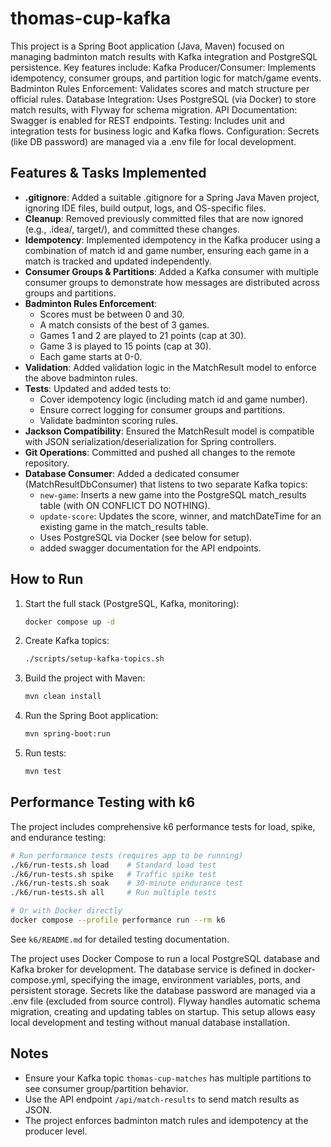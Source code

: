 # thomas-cup-kafka
This project is a Spring Boot application (Java, Maven) focused on managing badminton match results with Kafka integration and PostgreSQL persistence. Key features include:
Kafka Producer/Consumer: Implements idempotency, consumer groups, and partition logic for match/game events.
Badminton Rules Enforcement: Validates scores and match structure per official rules.
Database Integration: Uses PostgreSQL (via Docker) to store match results, with Flyway for schema migration.
API Documentation: Swagger is enabled for REST endpoints.
Testing: Includes unit and integration tests for business logic and Kafka flows.
Configuration: Secrets (like DB password) are managed via a .env file for local development.

## Features & Tasks Implemented

- **.gitignore**: Added a suitable .gitignore for a Spring Java Maven project, ignoring IDE files, build output, logs, and OS-specific files.
- **Cleanup**: Removed previously committed files that are now ignored (e.g., .idea/, target/), and committed these changes.
- **Idempotency**: Implemented idempotency in the Kafka producer using a combination of match id and game number, ensuring each game in a match is tracked and updated independently.
- **Consumer Groups & Partitions**: Added a Kafka consumer with multiple consumer groups to demonstrate how messages are distributed across groups and partitions.
- **Badminton Rules Enforcement**: 
  - Scores must be between 0 and 30.
  - A match consists of the best of 3 games.
  - Games 1 and 2 are played to 21 points (cap at 30).
  - Game 3 is played to 15 points (cap at 30).
  - Each game starts at 0-0.
- **Validation**: Added validation logic in the MatchResult model to enforce the above badminton rules.
- **Tests**: Updated and added tests to:
  - Cover idempotency logic (including match id and game number).
  - Ensure correct logging for consumer groups and partitions.
  - Validate badminton scoring rules.
- **Jackson Compatibility**: Ensured the MatchResult model is compatible with JSON serialization/deserialization for Spring controllers.
- **Git Operations**: Committed and pushed all changes to the remote repository.
- **Database Consumer**: Added a dedicated consumer (MatchResultDbConsumer) that listens to two separate Kafka topics:
  - `new-game`: Inserts a new game into the PostgreSQL match_results table (with ON CONFLICT DO NOTHING).
  - `update-score`: Updates the score, winner, and matchDateTime for an existing game in the match_results table.
  - Uses PostgreSQL via Docker (see below for setup).
  - added swagger documentation for the API endpoints.

## How to Run

1. Start the full stack (PostgreSQL, Kafka, monitoring):
   ```sh
   docker compose up -d
   ```

2. Create Kafka topics:
   ```sh
   ./scripts/setup-kafka-topics.sh
   ```

3. Build the project with Maven:
   ```sh
   mvn clean install
   ```

4. Run the Spring Boot application:
   ```sh
   mvn spring-boot:run
   ```

5. Run tests:
   ```sh
   mvn test
   ```

## Performance Testing with k6

The project includes comprehensive k6 performance tests for load, spike, and endurance testing:

```sh
# Run performance tests (requires app to be running)
./k6/run-tests.sh load    # Standard load test
./k6/run-tests.sh spike   # Traffic spike test  
./k6/run-tests.sh soak    # 30-minute endurance test
./k6/run-tests.sh all     # Run multiple tests

# Or with Docker directly
docker compose --profile performance run --rm k6
```

See `k6/README.md` for detailed testing documentation.

The project uses Docker Compose to run a local PostgreSQL database and Kafka broker for development. 
The database service is defined in docker-compose.yml, specifying the image, environment variables, ports, and persistent storage. 
Secrets like the database password are managed via a .env file (excluded from source control). 
Flyway handles automatic schema migration, creating and updating tables on startup. 
This setup allows easy local development and testing without manual database installation.

## Notes
- Ensure your Kafka topic `thomas-cup-matches` has multiple partitions to see consumer group/partition behavior.
- Use the API endpoint `/api/match-results` to send match results as JSON.
- The project enforces badminton match rules and idempotency at the producer level.
